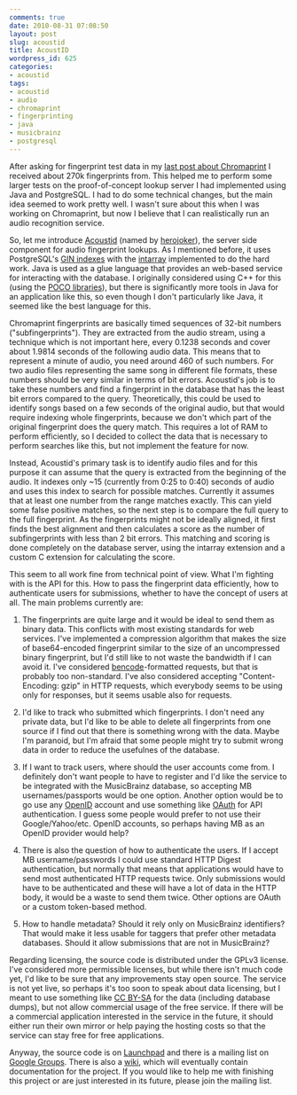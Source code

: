 ```yaml
---
comments: true
date: 2010-08-31 07:08:50
layout: post
slug: acoustid
title: AcoustID
wordpress_id: 625
categories:
- acoustid
tags:
- acoustid
- audio
- chromaprint
- fingerprinting
- java
- musicbrainz
- postgresql
---
```


After asking for fingerprint test data in my [last post about Chromaprint](/2010/07/introducing-chromaprint/) I received about 270k fingerprints from. This helped me to perform some larger tests on the proof-of-concept lookup server I had implemented using Java and PostgreSQL. I had to do some technical changes, but the main idea seemed to work pretty well. I wasn't sure about this when I was working on Chromaprint, but now I believe that I can realistically run an audio recognition service.

So, let me introduce [Acoustid](https://launchpad.net/acoustid-server) (named by [herojoker](http://chatlogs.musicbrainz.org/musicbrainz/2010/2010-07/2010-07-14.html#T11-27-54-618882)), the server side component for audio fingerprint lookups. As I mentioned before, it uses PostgreSQL's [GIN indexes](http://developer.postgresql.org/pgdocs/postgres/gin.html) with the [intarray](http://www.postgresql.org/docs/8.4/static/intarray.html) implemented to do the hard work. Java is used as a glue language that provides an web-based service for interacting with the database. I originally considered using C++ for this (using the [POCO libraries](http://pocoproject.org/)), but there is significantly more tools in Java for an application like this, so even though I don't particularly like Java, it seemed like the best language for this.

Chromaprint fingerprints are basically timed sequences of 32-bit numbers ("subfingerprints"). They are extracted from the audio stream, using a technique which is not important here, every 0.1238 seconds and cover about 1.9814 seconds of the following audio data. This means that to represent a minute of audio, you need around 460 of such numbers. For two audio files representing the same song in different file formats, these numbers should be very similar in terms of bit errors. Acoustid's job is to take these numbers and find a fingerprint in the database that has the least bit errors compared to the query. Theoretically, this could be used to identify songs based on a few seconds of the original audio, but that would require indexing whole fingerprints, because we don't which part of the original fingerprint does the query match. This requires a lot of RAM to perform efficiently, so I decided to collect the data that is necessary to perform searches like this, but not implement the feature for now.

Instead, Acoustid's primary task is to identify audio files and for this purpose it can assume that the query is extracted from the beginning of the audio. It indexes only ~15 (currently from 0:25 to 0:40) seconds of audio and uses this index to search for possible matches. Currently it assumes that at least one number from the range matches exactly. This can yield some false positive matches, so the next step is to compare the full query to the full fingerprint. As the fingerprints might not be ideally aligned, it first finds the best alignment and then calculates a score as the number of subfingerprints with less than 2 bit errors. This matching and scoring is done completely on the database server, using the intarray extension and a custom C extension for calculating the score.

This seem to all work fine from technical point of view. What I'm fighting with is the API for this. How to pass the fingerprint data efficiently, how to authenticate users for submissions, whether to have the concept of users at all. The main problems currently are:




  
  1. The fingerprints are quite large and it would be ideal to send them as binary data. This conflicts with most existing standards for web services. I've implemented a compression algorithm that makes the size of base64-encoded fingerprint similar to the size of an uncompressed binary fingerprint, but I'd still like to not waste the bandwidth if I can avoid it. I've considered [bencode](http://en.wikipedia.org/wiki/Bencode)-formatted requests, but that is probably too non-standard. I've also considered accepting "Content-Encoding: gzip" in HTTP requests, which everybody seems to be using only for responses, but it seems usable also for requests.

  
  2. I'd like to track who submitted which fingerprints. I don't need any private data, but I'd like to be able to delete all fingerprints from one source if I find out that there is something wrong with the data. Maybe I'm paranoid, but I'm afraid that some people might try to submit wrong data in order to reduce the usefulnes of the database.

  
  3. If I want to track users, where should the user accounts come from. I definitely don't want people to have to register and I'd like the service to be integrated with the MusicBrainz database, so accepting MB usernames/passports would be one option. Another option would be to go use any [OpenID](http://openid.net/) account and use something like [OAuth](http://oauth.net/) for API authentication. I guess some people would prefer to not use their Google/Yahoo/etc. OpenID accounts, so perhaps having MB as an OpenID provider would help?

  
  4. There is also the question of how to authenticate the users. If I accept MB username/passwords I could use standard HTTP Digest authentication, but normally that means that applications would have to send most authenticated HTTP requests twice. Only submissions would have to be authenticated and these will have a lot of data in the HTTP body, it would be a waste to send them twice. Other options are OAuth or a custom token-based method.

  
  5. How to handle metadata? Should it rely only on MusicBrainz identifiers? That would make it less usable for taggers that prefer other metadata databases. Should it allow submissions that are not in MusicBrainz?



Regarding licensing, the source code is distributed under the GPLv3 license. I've considered more permissible licenses, but while there isn't much code yet, I'd like to be sure that any improvements stay open source. The service is not yet live, so perhaps it's too soon to speak about data licensing, but I meant to use something like [CC BY-SA](http://creativecommons.org/licenses/by-sa/2.0/) for the data (including database dumps), but not allow commercial usage of the free service. If there will be a commercial application interested in the service in the future, it should either run their own mirror or help paying the hosting costs so that the service can stay free for free applications.

Anyway, the source code is on [Launchpad](https://code.launchpad.net/acoustid-server) and there is a mailing list on [Google Groups](http://groups.google.com/group/acoustid). There is also a [wiki](http://acoustid.oxygene.sk/wiki/Main_Page), which will eventually contain documentation for the project. If you would like to help me with finishing this project or are just interested in its future, please join the mailing list.
